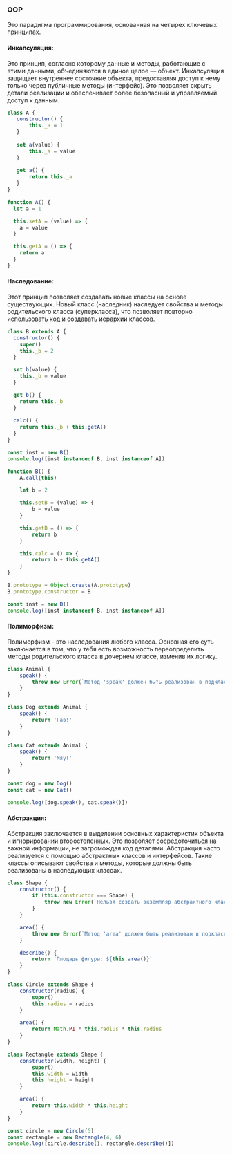
### OOP
Это парадигма программирования, основанная на четырех ключевых принципах.

#### Инкапсуляция:

Это принцип, согласно которому данные и методы, работающие с этими данными, объединяются в единое целое — объект. 
Инкапсуляция защищает внутреннее состояние объекта, предоставляя доступ к нему только через публичные методы (интерфейс). 
Это позволяет скрыть детали реализации и обеспечивает более безопасный и управляемый доступ к данным.

```javascript
class A {
   constructor() {
       this._a = 1
   }
  
   set a(value) {
       this._a = value
   }
  
   get a() {
       return this._a
   }
}
```
 
```javascript
function A() {
  let a = 1

  this.setA = (value) => {
    a = value
  }

  this.getA = () => {
    return a
  }
}
```

#### Наследование:
Этот принцип позволяет создавать новые классы на основе существующих. Новый класс (наследник) наследует свойства и методы 
родительского класса (суперкласса), что позволяет повторно использовать код и создавать иерархии классов.

```javascript
class B extends A {
  constructor() {
    super()
    this._b = 2
  }

  set b(value) {
    this._b = value
  }

  get b() {
    return this._b
  }
  
  calc() {
    return this._b + this.getA()
  }
}

const inst = new B()
console.log([inst instanceof B, inst instanceof A])
```

```javascript
function B() {
    A.call(this)

    let b = 2

    this.setB = (value) => {
        b = value
    }

    this.getB = () => {
        return b
    }

    this.calc = () => {
        return b + this.getA()
    }
}

B.prototype = Object.create(A.prototype)
B.prototype.constructor = B

const inst = new B()
console.log([inst instanceof B, inst instanceof A])
```

#### Полиморфизм:
Полиморфизм - это наследования любого класса. Основная его суть заключается в том, что у тебя есть возможность 
переопределить методы родительского класса в дочернем классе, изменив их логику.

```javascript
class Animal {
    speak() {
        throw new Error(`Метод 'speak' должен быть реализован в подклассе`)
    }
}

class Dog extends Animal {
    speak() {
        return 'Гав!'
    }
}

class Cat extends Animal {
    speak() {
        return 'Мяу!'
    }
}

const dog = new Dog()
const cat = new Cat()

console.log([dog.speak(), cat.speak()])

```

#### Абстракция:

Абстракция заключается в выделении основных характеристик объекта и игнорировании второстепенных. Это позволяет 
сосредоточиться на важной информации, не загромождая код деталями. Абстракция часто реализуется с помощью абстрактных 
классов и интерфейсов. Такие классы описывают свойства и методы, которые должны быть реализованы в наследующих классах.

```javascript
class Shape {
    constructor() {
        if (this.constructor === Shape) {
            throw new Error(`Нельзя создать экземпляр абстрактного класса 'Shape'`)
        }
    }

    area() {
        throw new Error(`Метод 'area' должен быть реализован в подклассе`)
    }

    describe() {
        return `Площадь фигуры: ${this.area()}`
    }
}

class Circle extends Shape {
    constructor(radius) {
        super()
        this.radius = radius
    }

    area() {
        return Math.PI * this.radius * this.radius
    }
}

class Rectangle extends Shape {
    constructor(width, height) {
        super()
        this.width = width
        this.height = height
    }

    area() {
        return this.width * this.height
    }
}

const circle = new Circle(5)
const rectangle = new Rectangle(4, 6)
console.log([circle.describe(), rectangle.describe()])
```
